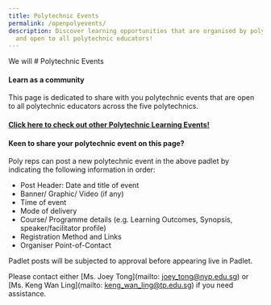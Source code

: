 ```yaml
---
title: Polytechnic Events
permalink: /openpolyevents/
description: Discover learning opportunities that are organised by polytechnics
  and open to all polytechnic educators!
---
```

We will # Polytechnic Events

#### Learn as a community

This page is dedicated to share with you polytechnic events that are open to all polytechnic educators across the five polytechnics. 
       

#### [Click here to check out other Polytechnic Learning Events!](https://nyp.padlet.org/joeytong/pyh8eoctf1vj4q2y)

                    
	             
#### Keen to share your polytechnic  event on this page?

Poly reps can post a new polytechnic event in the above padlet by indicating the following information in order:
* Post Header: Date and title of event
* Banner/ Graphic/ Video (if any)
* Time of event
* Mode of delivery
* Course/ Programme details (e.g. Learning Outcomes, Synopsis, speaker/facilitator profile)
* Registration Method and Links
* Organiser Point-of-Contact 

Padlet posts will be subjected to approval before appearing live in Padlet.

Please contact either [Ms. Joey Tong](mailto: joey_tong@nyp.edu.sg) or [Ms. Keng Wan Ling](mailto: keng_wan_ling@tp.edu.sg) if you need assistance.